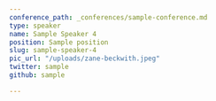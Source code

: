 ```yaml
---
conference_path: _conferences/sample-conference.md
type: speaker
name: Sample Speaker 4
position: Sample position
slug: sample-speaker-4
pic_url: "/uploads/zane-beckwith.jpeg"
twitter: sample
github: sample

---
```

